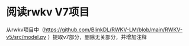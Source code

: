 # 阅读rwkv V7项目

从rwkv项目中（https://github.com/BlinkDL/RWKV-LM/blob/main/RWKV-v5/src/model.py ）提取v7部分，删除无关部分，并增加注释
